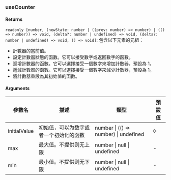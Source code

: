 ### useCounter

#### Returns
`readonly [number, (newState: number | ((prev: number) => number) | (() => number)) => void, (delta?: number | undefined) => void, (delta?: number | undefined) => void, () => void]`: 包含以下元素的元組：
- 計數器的當前值。
- 設定計數器狀態的函數。它可以接受數字或返回數字的函數。
- 遞增計數器的函數。它可以選擇接受一個數字來增加計數器，預設為 1。
- 遞減計數器的函數。它可以選擇接受一個數字來減少計數器，預設為 1。
- 將計數器重設為其初始值的函數。

#### Arguments
|參數名|描述|類型|預設值|
|---|---|---|---|
|initialValue|初始值，可以为数字或者一个初始化的函数|number \| (() => number) \| undefined |`0`|
|max|最大值。不提供则无上限|number \| null \| undefined |-|
|min|最小值。不提供则无下限|number \| null \| undefined |-|